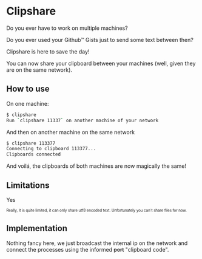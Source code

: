 # Clipshare

Do you ever have to work on multiple machines?

Do you ever used your Github™ Gists just to send some text between then?

Clipshare is here to save the day!

You can now share your clipboard between your machines (well, given they are on the same network).

## How to use

On one machine:
```bash
$ clipshare
Run `clipshare 11337` on another machine of your network
```

And then on another machine on the same network
```bash
$ clipshare 113377
Connecting to clipboard 113377...
Clipboards connected
```

And voilá, the clipboards of both machines are now magically the same!

## Limitations

Yes

<sup><sub>Really, it is quite limited, it can only share utf8 encoded text. Unfortunately you can´t share files for now.</sub></sup>

## Implementation

Nothing fancy here, we just broadcast the internal ip on the network and connect the processes using the informed ~~port~~ "clipboard code".
